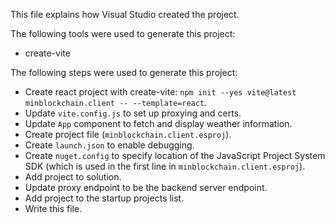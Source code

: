This file explains how Visual Studio created the project.

The following tools were used to generate this project:
- create-vite

The following steps were used to generate this project:
- Create react project with create-vite: `npm init --yes vite@latest minblockchain.client -- --template=react`.
- Update `vite.config.js` to set up proxying and certs.
- Update `App` component to fetch and display weather information.
- Create project file (`minblockchain.client.esproj`).
- Create `launch.json` to enable debugging.
- Create `nuget.config` to specify location of the JavaScript Project System SDK (which is used in the first line in `minblockchain.client.esproj`).
- Add project to solution.
- Update proxy endpoint to be the backend server endpoint.
- Add project to the startup projects list.
- Write this file.
